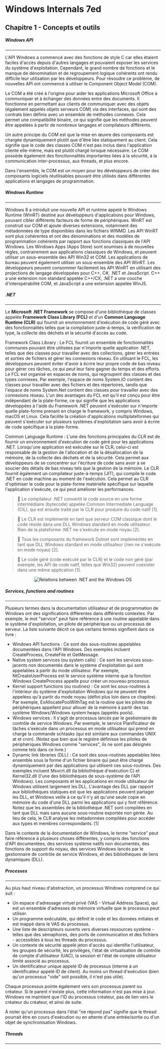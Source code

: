 # Windows Internals 7ed 

## Chapitre 1 - Concepts et outils
##### Windows API
___
L'API Windows a commencé avec des fonctions de style C car elles étaient faciles d'accès depuis d'autres langages et pouvaient exposer les services du système d'exploitation. Cependant, le grand nombre de fonctions et le manque de dénomination et de regroupement logique cohérents ont rendu difficile leur utilisation par les développeurs. Pour résoudre ce problème, de nouvelles API ont commencé à utiliser le Component Object Model (COM).

Le COM a été créé à l'origine pour aider les applications Microsoft Office à communiquer et à échanger des données entre des documents. Il fonctionne en permettant aux clients de communiquer avec des objets (également appelés objets serveurs COM) via des interfaces, qui sont des contrats bien définis avec un ensemble de méthodes connexes. Cela permet une compatibilité binaire, ce qui signifie que les méthodes peuvent être appelées à partir de nombreux langages et compilateurs différents.

Un autre principe du COM est que la mise en œuvre des composants est chargée dynamiquement plutôt que d'être liée statiquement au client. Cela signifie que le code des classes COM n'est pas inclus dans l'application cliente elle-même, mais est plutôt chargé lorsque nécessaire. Le COM possède également des fonctionnalités importantes liées à la sécurité, à la communication inter-processus, aux threads, et plus encore.

Dans l'ensemble, le COM est un moyen pour les développeurs de créer des composants logiciels réutilisables pouvant être utilisés dans différentes applications et langages de programmation.

##### Windows Runtime
___
Windows 8 a introduit une nouvelle API et runtime appelé le Windows Runtime (WinRT) destiné aux développeurs d'applications pour Windows, pouvant cibler différents facteurs de forme de périphériques. WinRT est construit sur COM et ajoute diverses extensions, notamment des métadonnées de type disponibles dans les fichiers WINMD. Les API WinRT sont plus cohérentes et ont des dénominations et des modèles de programmation cohérents par rapport aux fonctions classiques de l'API Windows. Les Windows Apps (Apps Store) sont soumises à de nouvelles règles, contrairement aux applications classiques de Windows, et peuvent utiliser un sous-ensemble des API Win32 et COM. Les applications de bureau peuvent également utiliser un sous-ensemble des API WinRT. Les développeurs peuvent consommer facilement les API WinRT en utilisant des projections de langage développées pour C++, C#, .NET et JavaScript. C++ a une extension non standard appelée C++/CX, .NET a une couche d'interopérabilité COM, et JavaScript a une extension appelée WinJS.

##### .NET
___

Le **Microsoft .NET Framework** se compose d'une bibliothèque de classes appelée **Framework Class Library (FCL)** et d'un **Common Language Runtime (CLR)** qui fournit un environnement d'exécution de code géré avec des fonctionnalités telles que la compilation juste-à-temps, la vérification de type, la collecte des déchets et la sécurité d'accès au code.

Framework Class Library : Le FCL fournit un ensemble de fonctionnalités communes pouvant être utilisées par n'importe quelle application .NET, telles que des classes pour travailler avec des collections, gérer les entrées et sorties de fichiers et gérer les connexions réseau. En utilisant le FCL, les développeurs peuvent éviter d'avoir à écrire leur propre code de bas niveau pour gérer ces tâches, ce qui peut leur faire gagner du temps et des efforts. Le FCL est organisé en espaces de noms, qui regroupent des classes et des types connexes. Par exemple, l'espace de noms System.IO contient des classes pour travailler avec des fichiers et des répertoires, tandis que l'espace de noms System.Net contient des classes pour travailler avec des connexions réseau. L'un des avantages du FCL est qu'il est conçu pour être indépendant de la plate-forme, ce qui signifie que les applications développées à l'aide du Framework .NET peuvent s'exécuter sur n'importe quelle plate-forme prenant en charge le framework, y compris Windows, macOS et Linux. Cela facilite la création d'applications multiplateformes qui peuvent s'exécuter sur plusieurs systèmes d'exploitation sans avoir à écrire de code spécifique à la plate-forme.

Common Language Runtime : L'une des fonctions principales du CLR est de fournir un environnement d'exécution de code géré pour les applications .NET. Lorsqu'une application est exécutée sur le CLR, celui-ci est responsable de la gestion de l'allocation et de la désallocation de la mémoire, de la collecte des déchets et de la sécurité. Cela permet aux développeurs de se concentrer sur l'écriture de code sans avoir à se soucier des détails de bas niveau tels que la gestion de la mémoire. Le CLR fournit également un compilateur juste-à-temps (JIT), qui compile le code .NET en code machine au moment de l'exécution. Cela permet au CLR d'optimiser le code pour la plate-forme matérielle spécifique sur laquelle l'application s'exécute, ce qui peut améliorer les performances.

> :memo: Le compilateur .NET convertit le code source en une forme intermédiaire (bytecode) appelée Common Intermediate Language (CIL), qui est ensuite traité par le CLR pour produire du code natif [1].

> :memo: Le CLR est implémenté en tant que serveur COM classique dont le code réside dans une DLL Windows standard en mode utilisateur. Rien de la plateforme .NET ne s'exécute en mode noyau [2].

> :memo: Tous les composants du framework Dotnet sont implémentés en tant que DLL Windows standard en mode utilisateur (rien ne s'exécute en mode noyau) [2].

> :memo: Le code géré (code exécuté par le CLR) et le code non géré (par exemple, les API de code natif, telles que Win32) peuvent coexister dans une même application [1].

<div style="text-align: center;">

![Relations between .NET and the Windows OS](https://i.imgur.com/3v7aTwK.png)

</div>

##### Services, functions and routines
___
Plusieurs termes dans la documentation utilisateur et de programmation de Windows ont des significations différentes dans différents contextes. Par exemple, le mot "service" peut faire référence à une routine appelable dans le système d'exploitation, un pilote de périphérique ou un processus de serveur. La liste suivante décrit ce que certains termes signifient dans ce livre :

- Windows API functions : Ce sont des sous-routines appelables documentées dans l'API Windows. Des exemples incluent CreateProcess, CreateFile et GetMessage.
- Native system services (ou system calls) : Ce sont les services sous-jacents non documentés dans le système d'exploitation qui sont appelables à partir du mode utilisateur. Par exemple, NtCreateUserProcess est le service système interne que la fonction Windows CreateProcess appelle pour créer un nouveau processus.
- Kernel support functions (ou routines) : Ce sont les sous-routines à l'intérieur du système d'exploitation Windows qui ne peuvent être appelées qu'à partir du mode noyau (défini plus loin dans ce chapitre). Par exemple, ExAllocatePoolWithTag est la routine que les pilotes de périphériques appellent pour allouer de la mémoire à partir des tas système Windows/Windows system heaps (appelés pools).
- Windows services : Il s'agit de processus lancés par le gestionnaire de contrôle de service Windows. Par exemple, le service Planificateur de tâches s'exécute dans un processus en mode utilisateur qui prend en charge la commande schtasks (qui est similaire aux commandes UNIX at et cron). (Notez que bien que le registre définisse les pilotes de périphériques Windows comme "services", ils ne sont pas désignés comme tels dans ce livre.)
- Dynamic link libraries (DLL) : Ce sont des sous-routines appelables liées ensemble sous la forme d'un fichier binaire qui peut être chargé dynamiquement par des applications qui utilisent ces sous-routines. Des exemples incluent Msvcrt.dll (la bibliothèque d'exécution C) et Kernel32.dll (l'une des bibliothèques de sous-système de l'API Windows). Les composants et les applications en mode utilisateur de Windows utilisent largement les DLL. L'avantage des DLL par rapport aux bibliothèques statiques est que les applications peuvent partager les DLL, et Windows veille à ce qu'il n'y ait qu'une seule copie en mémoire du code d'une DLL parmi les applications qui y font référence. Notez que les assemblies de la bibliothèque .NET sont compilées en tant que DLL mais sans aucune sous-routine exportée non gérée. Au lieu de cela, le CLR analyse les métadonnées compilées pour accéder aux types et membres correspondants. [1]

Dans le contexte de la documentation de Windows, le terme "service" peut faire référence à plusieurs choses différentes, y compris des fonctions d'API documentées, des services système natifs non documentés, des fonctions de support du noyau, des services Windows lancés par le gestionnaire de contrôle de service Windows, et des bibliothèques de liens dynamiques (DLL).

##### Processes 
____

Au plus haut niveau d'abstraction, un processus Windows comprend ce qui suit :

- Un espace d'adressage virtuel privé (VAS - Virtual Address Space), qui est un ensemble d'adresses de mémoire virtuelle que le processus peut utiliser.
- Un programme exécutable, qui définit le code et les données initiales et est mappé dans le VAS du processus.
- Une liste de descripteurs ouverts vers diverses ressources système - telles que des sémaphores, des ports de communication et des fichiers - accessibles à tous les threads du processus.
- Un contexte de sécurité appelé jeton d'accès qui identifie l'utilisateur, les groupes de sécurité, les privilèges, l'état de virtualisation de contrôle de compte d'utilisateur (UAC), la session et l'état de compte utilisateur limité associé au processus.
- Un identificateur unique appelé ID de processus (interne à un identificateur appelé ID de client).
Au moins un thread d'exécution (bien qu'un processus "vide" soit possible, il n'est pas utile).

Chaque processus pointe également vers son processus parent ou créateur. Si le parent n'existe plus, cette information n'est pas mise à jour.
Windows ne maintient que l'ID du processus créateur, pas de lien vers le créateur du créateur, et ainsi de suite.

À noter qu'un processus dans l'état "ne répond pas" signifie que le thread pourrait être en cours d'exécution ou en attente d'une entrée/sortie ou d'un objet de synchronisation Windows.

##### Threads
___
